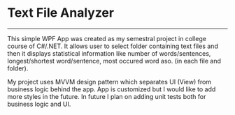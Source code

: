 # Text File Analyzer
-----------
This simple WPF App was created as my semestral project in college course of C#/.NET. It allows user to select folder containing text files and then it displays statistical information like number of words/sentences, longest/shortest word/sentence, most occured word aso. (in each file and folder).

My project uses MVVM design pattern which separates UI (View) from business logic behind the app. App is customized but I would like to add more styles in the future. In future I plan on adding unit tests both for business logic and UI.
